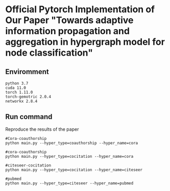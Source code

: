 # Official Pytorch Implementation of Our Paper "Towards adaptive information propagation and aggregation in hypergraph model for node classification"



## Enviromment

```
python 3.7  
cuda 11.0  
torch 1.11.0
torch-gemotric 2.0.4
networkx 2.8.4
```




## Run command
Reproduce the results of the paper

```
#Cora-coauthorship
python main.py --hyper_type=coauthorship --hyper_name=cora
```

```
#cora-coauthorship
python main.py --hyper_type=cocitation --hyper_name=cora
```
```
#citeseer-cocitation
python main.py --hyper_type=cocitation --hyper_name=citeseer
```

```
#pubmed
python main.py --hyper_type=citeseer --hyper_name=pubmed
```